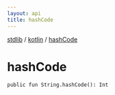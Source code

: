 ```yaml
---
layout: api
title: hashCode
---
```

[stdlib](../index.md) / [kotlin](index.md) / [hashCode](hashCode.md)

# hashCode

```
public fun String.hashCode(): Int
```
